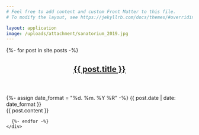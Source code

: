 ```yaml
---
# Feel free to add content and custom Front Matter to this file.
# To modify the layout, see https://jekyllrb.com/docs/themes/#overriding-theme-defaults

layout: application
image: /uploads/attachment/sanatorium_2019.jpg
---
```


<div class="home">
  <div class='posts_wrapper'>
    <div class='posts'>
      {%- for post in site.posts -%}
      <article class='post'>
        <header>
          <h2 class='titlePost'>
            <a href="{{ site.baseurl }}{{ post.permalink }}">{{ post.title }}</a>
          </h2>
        </header>
        <footer>
          {%- assign date_format = "%d. %m. %Y %R" -%}
          <time datetime='{{ post.date }}'>
            {{ post.date | date: date_format }}
          </time>
        </footer>
        <div class='postContent'>
          {{ post.content }}
        </div>
      </article>

      {%- endfor -%}
    </div>
  </div>
</div>
